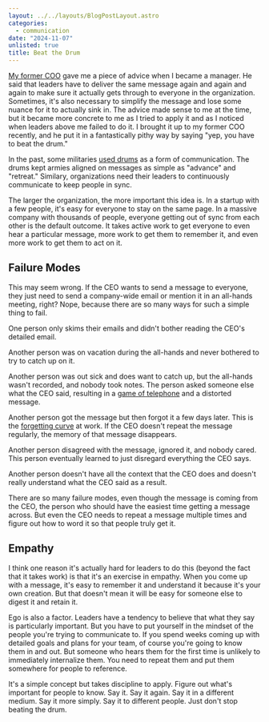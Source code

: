 ```yaml
---
layout: ../../layouts/BlogPostLayout.astro
categories:
  - communication
date: "2024-11-07"
unlisted: true
title: Beat the Drum
---
```


[My former COO](https://www.linkedin.com/in/eric-burton-1a420015/) gave me a
piece of advice when I became a manager. He said that leaders have to deliver
the same message again and again and again to make sure it actually gets through
to everyone in the organization. Sometimes, it's also necessary to simplify the
message and lose some nuance for it to actually sink in. The advice made sense
to me at the time, but it became more concrete to me as I tried to apply it and
as I noticed when leaders above me failed to do it. I brought it up to my former
COO recently, and he put it in a fantastically pithy way by saying "yep, you
have to beat the drum."

In the past, some militaries [used
drums](https://en.wikipedia.org/wiki/Military_drums) as a form of communication.
The drums kept armies aligned on messages as simple as "advance" and "retreat."
Similary, organizations need their leaders to continuously communicate to keep
people in sync.

The larger the organization, the more important this idea is. In a startup with
a few people, it's easy for everyone to stay on the same page. In a massive
company with thousands of people, everyone getting out of sync from each other
is the default outcome. It takes active work to get everyone to even hear a
particular message, more work to get them to remember it, and even more work to
get them to act on it.

## Failure Modes

This may seem wrong. If the CEO wants to send a message to everyone, they just
need to send a company-wide email or mention it in an all-hands meeting, right?
Nope, because there are so many ways for such a simple thing to fail.

One person only skims their emails and didn't bother reading the CEO's detailed
email.

Another person was on vacation during the all-hands and never bothered to try to
catch up on it.

Another person was out sick and does want to catch up, but the all-hands wasn't
recorded, and nobody took notes. The person asked someone else what the CEO
said, resulting in a [game of
telephone](https://en.wikipedia.org/wiki/Chinese_whispers) and a distorted
message.

Another person got the message but then forgot it a few days later. This is the
[forgetting curve](https://en.wikipedia.org/wiki/Forgetting_curve) at work. If
the CEO doesn't repeat the message regularly, the memory of that message
disappears.

Another person disagreed with the message, ignored it, and nobody cared. This
person eventually learned to just disregard everything the CEO says.

Another person doesn't have all the context that the CEO does and doesn't really
understand what the CEO said as a result.

There are so many failure modes, even though the message is coming from the CEO,
the person who should have the easiest time getting a message across. But even
the CEO needs to repeat a message multiple times and figure out how to word it
so that people truly get it.

## Empathy

I think one reason it's actually hard for leaders to do this (beyond the fact
that it takes work) is that it's an exercise in empathy. When you come up with a
message, it's easy to remember it and understand it because it's your own
creation. But that doesn't mean it will be easy for someone else to digest it
and retain it.

Ego is also a factor. Leaders have a tendency to believe that what
they say is particularly important. But you have to put yourself in the mindset
of the people you're trying to communicate to. If you spend weeks coming up with
detailed goals and plans for your team, of course you're going to know them in
and out. But someone who hears them for the first time is unlikely to
immediately internalize them. You need to repeat them and put them somewhere for
people to reference.

It's a simple concept but takes discipline to apply. Figure out what's
important for people to know. Say it. Say it again. Say it in a different
medium. Say it more simply. Say it to different people. Just don't stop beating
the drum.
